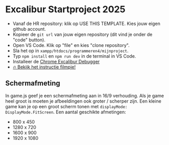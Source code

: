 # Excalibur Startproject 2025

- Vanaf de HR repository: klik op USE THIS TEMPLATE. Kies jouw eigen github account. 
- Kopieer de `git url` van jouw eigen repository (dit vind je onder de "code" button).
- Open VS Code. Klik op "file" en kies "clone repository".
- Sla het op in `xampp/htdocs/programmeren4/mijnproject`.
- Typ `npm install` en `npm run dev` in de terminal in VS Code.
- Installeer de [Chrome Excalibur Debugger](https://chromewebstore.google.com/detail/excalibur-dev-tools/dinddaeielhddflijbbcmpefamfffekc)
- [🔥 Bekijk het instructie filmpje!](https://youtu.be/UIVpe4L5_P4)

## Schermafmeting

In game.js geef je een schermafmeting aan in 16/9 verhouding. Als je game heel groot is moeten je afbeeldingen ook groter / scherper zijn. Een kleine game kan je op een groot scherm tonen met `displayMode: DisplayMode.FitScreen`. Een aantal geschikte afmetingen:

- 800 x 450
- 1280 x 720 
- 1600 x 900 
- 1920 x 1080
